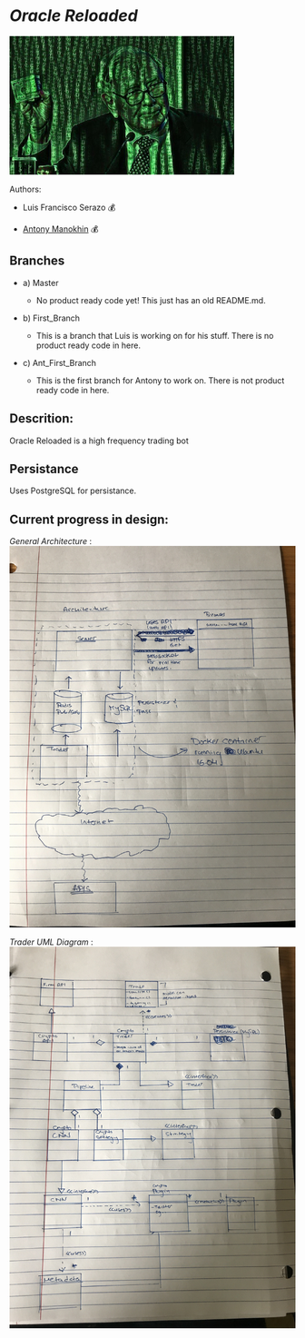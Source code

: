 # *Oracle Reloaded*
![alt text](Pictures/OR_small.png)

Authors:

- Luis Francisco Serazo :moneybag:

- [Antony Manokhin](http://antcny.com) :moneybag:

## Branches
   - a) Master
     	- No product ready code yet! This just has an old README.md.

   - b) First_Branch
     	- This is a branch that Luis is working on for his stuff. There is no product ready code in here.

   - c) Ant_First_Branch
     	- This is the first branch for Antony to work on. There is not product ready code in here.
	
## Descrition:
Oracle Reloaded is a high frequency trading bot

## Persistance
Uses PostgreSQL for persistance. 

## Current progress in design:
*General Architecture* :
![alt text](Pictures/Progress_Pictures/image1.png)

*Trader UML Diagram* :
![alt text](Pictures/Progress_Pictures/image2.png)
